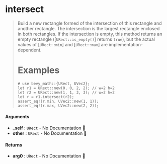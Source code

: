 # intersect

>  Build a new rectangle formed of the intersection of this rectangle and another rectangle.
>  The intersection is the largest rectangle enclosed in both rectangles. If the intersection
>  is empty, this method returns an empty rectangle ([`URect::is_empty()`] returns `true`), but
>  the actual values of [`URect::min`] and [`URect::max`] are implementation-dependent.
>  # Examples
>  ```
>  # use bevy_math::{URect, UVec2};
>  let r1 = URect::new(0, 0, 2, 2); // w=2 h=2
>  let r2 = URect::new(1, 1, 3, 3); // w=2 h=2
>  let r = r1.intersect(r2);
>  assert_eq!(r.min, UVec2::new(1, 1));
>  assert_eq!(r.max, UVec2::new(2, 2));
>  ```

#### Arguments

- **\_self** : `URect` \- No Documentation 🚧
- **other** : `URect` \- No Documentation 🚧

#### Returns

- **arg0** : `URect` \- No Documentation 🚧